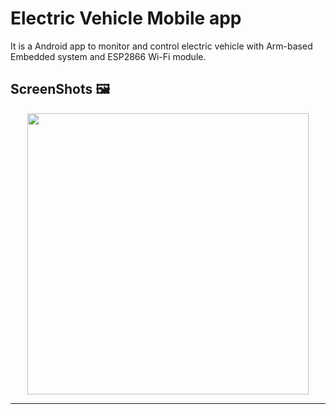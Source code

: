 # Electric Vehicle Mobile app
It is a Android app to monitor and control electric vehicle with Arm-based Embedded system and ESP2866 Wi-Fi module.

## ScreenShots 🖼️
<div align='center'>
<img height="450px" src="https://user-images.githubusercontent.com/38363762/164790729-c3f48488-5fb2-4c5c-a77f-d199ada8b9e5.png">
<hr/>
</div>


